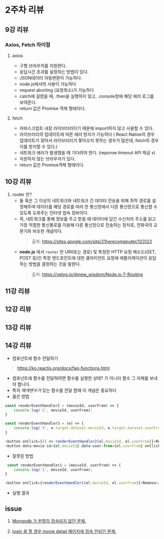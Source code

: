 # 2주차 리뷰

## 9강 리뷰

### Axios, Fetch 차이점

1. axios
    - 구형 브라우저를 지원한다.
    - 응답시간 초과를 설정하는 방법이 있다.
    - JSON데이터 자동변환이 가능하다.
    - node.js에서의 사용이 가능하다
    - request aborting (요청취소)가 가능하다
    - catch에 걸렸을 때, .then을 실행하지 않고, .console창에 해당 에러 로그를 보여준다.
    - return 값은 Promise 객체 형태이다.


2. fetch
    - 자바스크립트 내장 라이브러리이기 때문에 import하지 않고 사용할 수 있다.
    - 라이브러리의 업데이트에 따른 에러 방지가 가능하다 ( React Native의 경우 업데이트가 잦아서 라이브러리가 쫓아오지 못하는 경우가 많은데, fetch의 경우 이를 방지할 수 있다.)
    - 네트워크 에러가 발생했을 때 기다려야 한다. (reponse timeout API 제공 x)
    - 지원하지 않는 브라우저가 있다.
    - return 값은 Promise객체 형태이다.

## 10강 리뷰

1. router 란?
    - 둘 혹은 그 이상의 네트워크와 네트워크 간 데이터 전송을 위해 최적 경로를 설정해주며 데이터를 해당 경로를 따라 한 통신망에서 다른 통신망으로 통신할 수 있도록 도와주는 인터넷 접속 장비이다.
    - 즉, 네트워크를 통해 정보를 주고 받을 때 데이터에 담긴 수신처의 주소를 읽고 가장 적절한 통신통로를 이용해 다른 통신망으로 전송하는 장치로, 전화국의 교환기와 비슷한 개념이다.
      > 출처: https://sites.google.com/site/21herecomeputer/123123
    - **node.js** 에서 `router` 란 URI(또는 경로) 및 특정한 HTTP 요청 메소드(GET, POST 등)인 특정 엔드포인트에 대한 클라이언트 요청에 애플리케이션이 응답하는 방법을 결정하는
      것을 말한다.
      > 출처: https://velog.io/@new_wisdom/Node.js-7-Routing

## 11강 리뷰

## 12강 리뷰

## 13강 리뷰

## 14강 리뷰

- 컴포넌트에 함수 전달하기

> https://ko.reactjs.org/docs/faq-functions.html

- 컴포넌트에 함수를 전달하려면 함수를 실행한 상태? 가 아니라 함수 그 자체를 보내야 합니다.
- 특히 *매개변수가* 있는 함수를 전달 할때 이 개념은 중요하다
- 옳은 방법
```javascript
const renderEventHandler2 = (movieId, userFrom) => {
    console.log('2', movieId, userFrom);
}

const renderEventHandler3 = (e) => {
    console.log('3', e.target.dataset.movieId, e.target.dataset.userFrom);
}

<button onClick={() => renderEventHandler2(el.movieId, el.userFrom)}>Remove</button>
<button data-movie-id={el.movieId} data-user-from={el.userFrom} onClick={renderEventHandler3}>Remove</button>
```

- 잘못된 방법

```javascript
 const renderEventHandler1 = (movieId, userFrom) => {
    console.log('1', movieId, userFrom);
}

<button onClick={renderEventHandler1(el.movieId, el.userFrom)}>Remove</button>
```

- 실행 결과



## issue

1. [Mongodb 가 원할히 접속되지 않던 문제.](https://github.com/inflearn-react-study/movie-site/issues/2)

2. [login 을 할 경우 movie detail 페이지에 접속 안되던 문제.](https://github.com/inflearn-react-study/movie-site/issues/3)
   